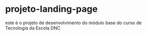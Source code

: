 # projeto-landing-page
este é o projeto de desenvolvimento do módulo base do curso de Tecnologia da Escola DNC

